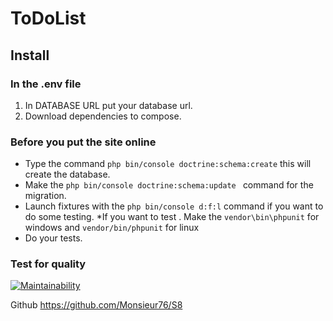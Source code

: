 ToDoList
========

## Install

### In the .env file
1. In DATABASE URL put your database url.
2. Download dependencies to compose.

### Before you put the site online
* Type the command `php bin/console doctrine:schema:create` this will create the database.
* Make the `php bin/console doctrine:schema:update ` command for the migration.
* Launch fixtures with the `php bin/console d:f:l` command if you want to do some testing.
*If you want to test . Make the `vendor\bin\phpunit` for windows and 
`vendor/bin/phpunit` for linux
* Do your tests.

### Test for quality
[![Maintainability](https://api.codeclimate.com/v1/badges/b5d1516c3f762f72ec5f/maintainability)](https://codeclimate.com/github/Monsieur76/S8/maintainability)


Github https://github.com/Monsieur76/S8

